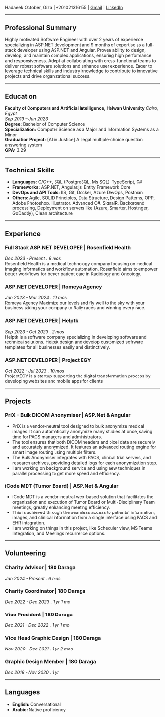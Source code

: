 Hadaeek October, Giza | +201021316155 | [Gmail](mailto:momenmamdouh982@gmail.com) | [LinkedIn](https://www.linkedin.com/in/mo-men-mamdouh-02070319b)

---

## Professional Summary

Highly motivated Software Engineer with over 2 years of experience specializing in ASP.NET development and 9 months of expertise as a full-stack developer using ASP.NET and Angular. Proven ability to design, develop, and maintain complex applications, ensuring high performance and responsiveness. Adept at collaborating with cross-functional teams to deliver robust software solutions and enhance user experience. Eager to leverage technical skills and industry knowledge to contribute to innovative projects and drive organizational success.

---

## Education

**Faculty of Computers and Artificial Intelligence, Helwan University** _Cairo, Egypt_  
_Sep 2019 – Jun 2023_<br>
**Degree:** Bachelor of Computer Science<br>
**Specialization:** Computer Science as a Major and Information Systems as a Minor<br>
**Graduation Project:** [AI in Justice] A Legal multiple-choice question answering system<br>
**GPA:** 3.29<br>

---

## Technical Skills

- **Languages:** C/C++, SQL (PostgreSQL, Ms SQL), TypeScript, C#
- **Frameworks:** ASP.NET, Angular.js, Entity Framework Core
- **DevOps and API Tools:** IIS, Git, Docker, Azure DevOps, Postman
- **Others:** Agile, SOLID Principles, Data Structure, Design Patterns, OPP, Adobe Photoshop, Illustrator, Advanced C#, SignalR, Background processing, Deployment on servers like (Azure, Smarter, Hostinger, GoDaddy), Clean architecture

---

## Experience

### Full Stack ASP.NET DEVELOPER | Rosenfield Health

_Dec 2023 - Present . 9 mos_<br>
Rosenfield Health is a medical technology company focusing on medical imaging informatics and workflow automation. Rosenfield aims to empower better workflows for better patient care in Radiology and Oncology.

### ASP.NET DEVELOPER | Romeya Agency

_Jun 2023 - Mar 2024 . 10 mos_<br>
Romeya Agency Maximize our levels and fly well to the sky with your business taking your company to Rally races and winning every race.

### ASP.NET DEVELOPER | Helptk

_Sep 2023 - Oct 2023 . 2 mos_<br>
Helptk is a software company specializing in developing software and technical solutions. Helptk design and develop customized software templates for all businesses easily and distinctively.

### ASP.NET DEVELOPER | Project EGY

_Oct 2022 - Jul 2023 . 10 mos_<br>
ProjectEGY is a startup supporting the digital transformation process by developing websites and mobile apps for clients

---

## Projects

### PriX - Bulk DICOM Anonymiser | ASP.Net & Angular

- PriX is a vendor-neutral tool designed to bulk anonymize medical images. It can automatically anonymize many studies at once, saving time for PACS managers and administrators.
- The tool ensures that both DICOM headers and pixel data are securely and accurately anonymized. It features an advanced routing engine for smart image routing using multiple filters.
- The Bulk Anonymiser integrates with PACS, clinical trial servers, and research archives, providing detailed logs for each anonymization step.
- I am working on background service and using new techniques in parallel processing to get more speed and efficiency.

### iCode MDT (Tumor Board) | ASP.Net & Angular

- iCode MDT is a vendor-neutral web-based solution that facilitates the organization and execution of Tumor Board or Multi-Disciplinary Team meetings, greatly enhancing meeting efficiency.
- This is achieved through the seamless access to patients’ information, images, and clinical information from a single interface using PACS and EHR integration.
- I am working on things in this project, like Scheduler view, MS Teams Integration, and Meetings recurrence options.

---

## Volunteering

### Charity Advisor | 180 Daraga

_Jan 2024 - Present . 6 mos_

### Charity Coordinator | 180 Daraga

_Dec 2022 - Dec 2023 . 1 yr 1 mo_

### Vice President | 180 Daraga

_Dec 2021 - Dec 2022 . 1 yr 1 mo_

### Vice Head Graphic Design | 180 Daraga

_Nov 2020 - Dec 2021 . 1 yr 2 mos_

### Graphic Design Member | 180 Daraga

_Dec 2019 - Nov 2020 . 1 yr_

---

## Languages

- **English:** Conversational
- **Arabic:** Native proficiency
